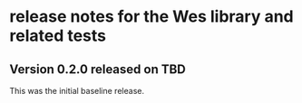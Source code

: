 # release notes for the Wes library and related tests

## Version 0.2.0 released on TBD

This was the initial baseline release.